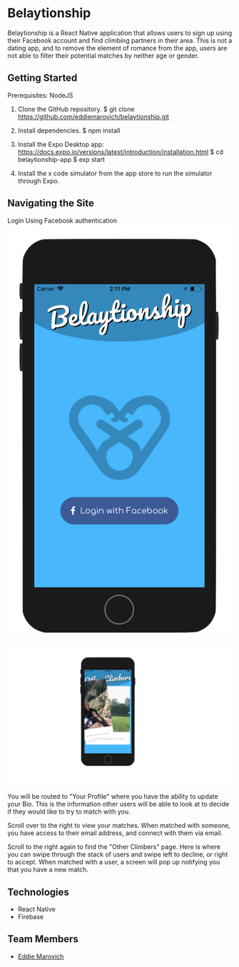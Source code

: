 # Belaytionship

Belaytionship is a React Native application that allows users to sign up using their Facebook account and find climbing partners in their area.  This is not a dating app, and to remove the element of romance from the app, users are not able to filter their potential matches by neither age or gender.  

## Getting Started

Prerequisites: NodeJS

1. Clone the GitHub repository.
$ git clone https://github.com/eddiemarovich/belaytionship.git

2. Install dependencies.
$ npm install

3. Install the Expo Desktop app: https://docs.expo.io/versions/latest/introduction/installation.html
$ cd belaytionship-app
$ exp start

4. Install the x code simulator from the app store to run the simulator through Expo.


## Navigating the Site

Login Using Facebook authentication
![Login](belaytionship-app/assets/images/screenshots/Login.png)

![Login](belaytionship-app/assets/images/screenshots/swipeLeft.png) 


You will be routed to "Your Profile" where you have the ability to update your Bio.  This is the information other users will be able to look at to decide if they would like to try to match with you.

Scroll over to the right to view your matches.  When matched with someone, you have access to their email address, and connect with them via email.

Scroll to the right again to find the "Other Climbers" page.  Here is where you can swipe through the stack of users and swipe left to decline, or right to accept.  When matched with a user, a screen will pop up notifying you that you have a new match.



## Technologies

* React Native
* Firebase

## Team Members
* [Eddie Marovich](https://github.com/eddiemarovich)
